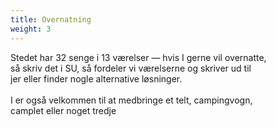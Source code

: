 ```yaml
---
title: Overnatning
weight: 3
---
```


Stedet har 32 senge i 13 værelser — hvis I gerne vil overnatte,\
så skriv det i SU, så fordeler vi værelserne og skriver ud til\
jer eller finder nogle alternative løsninger.\
\
I er også velkommen til at medbringe et telt, campingvogn,\
camplet eller noget tredje
